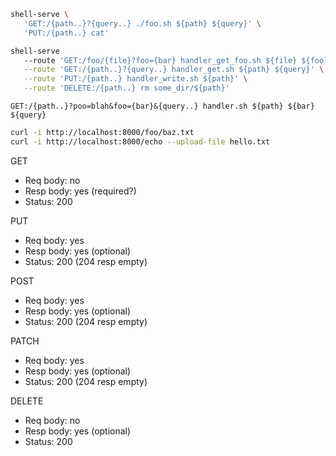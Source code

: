 ```bash
shell-serve \
   'GET:/{path..}?{query..} ./foo.sh ${path} ${query}' \
   'PUT:/{path..} cat'

shell-serve
   --route 'GET:/foo/{file}?foo={bar} handler_get_foo.sh ${file} ${foo}' \
   --route 'GET:/{path..}?{query..} handler_get.sh ${path} ${query}' \
   --route 'PUT:/{path..} handler_write.sh ${path}' \
   --route 'DELETE:/{path..} rm some_dir/${path}'
```

`GET:/{path..}?poo=blah&foo={bar}&{query..} handler.sh ${path} ${bar} ${query}`

```bash
curl -i http://localhost:8000/foo/baz.txt
curl -i http://localhost:8000/echo --upload-file hello.txt
```

GET
* Req body: no
* Resp body: yes (required?)
* Status: 200

PUT
* Req body: yes
* Resp body: yes (optional)
* Status: 200 (204 resp empty)

POST
* Req body: yes
* Resp body: yes (optional)
* Status: 200 (204 resp empty)

PATCH
* Req body: yes
* Resp body: yes (optional)
* Status: 200 (204 resp empty)

DELETE
* Req body: no
* Resp body: yes (optional)
* Status: 200
